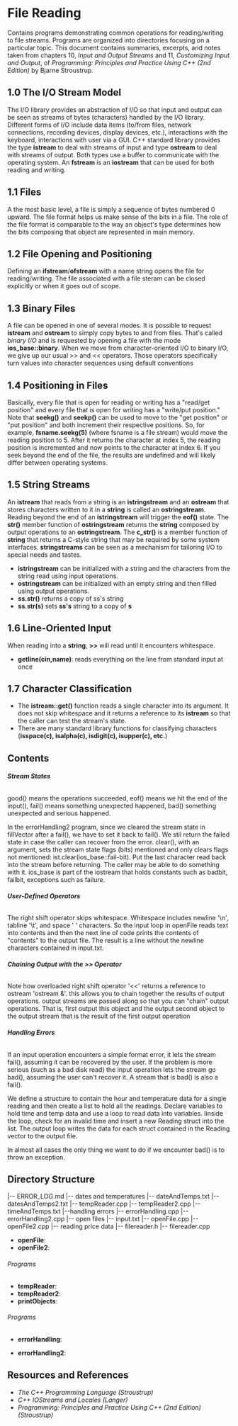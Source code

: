 # File Reading
Contains programs demonstrating common operations for reading/writing to file streams. Programs are organized into directories focusing on a particular topic. This document contains summaries, excerpts, and notes taken from chapters 10, *Input and Output Streams* and 11, *Customizing Input and Output*, of *Programming: Principles and Practice Using C++ (2nd Edition)* by Bjarne Stroustrup.

## 1.0 The I/O Stream Model

The I/O library provides an abstraction of I/O so that input and output can be seen as streams of bytes (characters) handled by the I/O library. Different forms of I/O include data items (to/from files, network connections, recording devices, display devices, etc.), interactions with the keyboard, interactions with user via a GUI. C++ standard library provides the type **istream** to deal with streams of input and type **ostream** to deal with streams of output. Both types use a buffer to communicate with the operating system. An **fstream** is an **iostream** that can be used for both reading and writing.

## 1.1 Files

A the most basic level, a file is simply a sequence of bytes numbered 0 upward. The file format helps us make sense of the bits in a file. The role of the file format is comparable to the way an object's type determines how the bits composing that object are represented in main memory.

## 1.2 File Opening and Positioning

Defining an **ifstream**/**ofstream** with a name string opens the file for reading/writing. The file associated with a file steram can be closed explicitly or when it goes out of scope. 

## 1.3 Binary Files

A file can be opened in one of several modes. It is possible to request **istream** and **ostream** to simply copy bytes to and from files. That's called *binary I/O* and is requested by opening a file with the mode **ios_base::binary**. When we move from character-oriented I/O to binary I/O, we give up our usual >> and << operators. Those operators specifically turn values into character sequences using default conventions

## 1.4 Positioning in Files

Basically, every file that is open for reading or writing has a "read/get position" and every file that is open for writing has a "write/put position." Note that **seekg()** and **seekp()** can be used to move to the "get position" or "put position" and both increment their respective positions. So, for example, **fsname.seekg(5)** (where fsname is a file stream) would move the reading position to 5. After it returns the character at index 5, the reading position is incremented and now points to the character at index 6. If you seek beyond the end of the file, the results are undefined and will likely differ between operating systems.

## 1.5 String Streams

An **istream** that reads from a string is an **istringstream** and an **ostream** that stores characters written to it in a **string** is called an **ostringstream**. Reading beyond the end of an **istringstream** will trigger the **eof()** state. The **str()** member function of **ostringstream** returns the **string** composed by output operations to an **ostringstream**. The **c_str()** is a member function of **string** that returns a C-style string that may be required by some system interfaces. **stringstreams** can be seen as a mechanism for tailoring I/O to special needs and tastes.

 - **istringstream** can be initialized with a string and the characters from the string read using input operations.
 - **ostringstream** can be initialized with an empty string and then filled using output operations.
 - **ss.str()** returns a copy of ss's string
 - **ss.str(s)** sets **ss's** string to a copy of **s**

## 1.6 Line-Oriented Input

When reading into a **string**, **>>** will read until it encounters whitespace.

 - **getline(cin,name)**: reads everything on the line from standard input at once

## 1.7 Character Classification

 - The **istream::get()** function reads a single character into its argument. It does not skip whitespace and it returns a reference to its **istream** so that the caller can test the stream's state. 
 - There are many standard library functions for classifying characters (**isspace(c), isalpha(c), isdigit(c), isupper(c), etc.**)





## Contents

###### **Stream States**

good() means the operations succeeded, eof() means we hit the end of the input(), fail() means something unexpected happened, bad() something unexpected and serious happened.

In the errorHandling2 program, since we cleared the stream state in fillVector after a fail(), we have to set it back to fail(). We stil return the failed state in case the caller can recover from the error. clear(), with an argument, sets the stream state flags (bits) mentioned and only clears flags not mentioned: ist.clear(ios_base::fail-bit). Put the last character read back into the stream before returning. The caller may be able to do something with it. ios_base is part of the iostream that holds constants such as badbit, failbit, exceptions such as failure.

###### **User-Defined Operators**

The right shift operator skips whitespace. Whitespace includes newline '\n', tabline '\t', and space ' ' characters. So the input loop in openFile reads text into contents and then the next line of code prints the contents of "contents" to the output file. The result is a line without the newline characters contained in input.txt.

###### **Chaining Output with the >> Operator** 

Note how overloaded right shift operator '<<' returns a reference to ostream 'ostream &'. this allows you to chain together the results of output operations. output streams are passed along so that you can "chain" output operations. That is, first output this object and the output second object to the output stream that is the result of the first output operation

###### **Handling Errors**
If an input operation encounters a simple format error, it lets the stream fail(), assuming it can be recovered by the user. If the problem is more serious (such as a bad disk read) the input operation lets the stream go bad(), assuming the user can't recover it. A stream that is bad() is also a fail().

We define a structure to contain the hour and temperature data for a single reading and then create a list to hold all the readings. Declare variables to hold time and temp data and use a loop to read data into variables. Iinside the loop, check for an invalid time and insert a new Reading struct into the list. The output loop writes the data for each struct contained in the Reading vector to the output file.

In almost all cases the only thing we want to do if we encounter bad() is to throw an exception.

## Directory Structure

|-- ERROR_LOG.md
|-- dates and temperatures
  |-- dateAndTemps.txt
  |-- datesAndTemps2.txt
  |-- tempReader.cpp
  |-- tempReader2.cpp
  |-- timeAndTemps.txt
|--handling errors
  |-- errorHandling.cpp
  |-- errorHandling2.cpp
|-- open files
  |-- input.txt
  |-- openFile.cpp
  |-- openFile2.cpp
|-- reading price data
  |-- filereader.h
  |-- filereader.cpp

 - **openFile**: 
 - **openFile2**: 
 
###### Programs
 - **tempReader**:
 - **tempReader2**:
 - **printObjects**: 


###### Programs
 - **errorHandling**: 

 - **errorHandling2**: 

## Resources and References

 - *The C++ Programming Language (Stroustrup)*
 - *C++ IOStreams and Locales (Langer)*
 - *Programming: Principles and Practice Using C++ (2nd Edition) (Stroustrup)*



